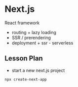 # Next.js

React framework

- routing + lazy loading
- SSR / prerendering
- deployment + ssr - serverless

## Lesson Plan

- start a new next.js project

```
npx create-next-app
```